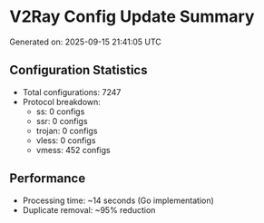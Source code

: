 # V2Ray Config Update Summary
Generated on: 2025-09-15 21:41:05 UTC

## Configuration Statistics
- Total configurations: 7247
- Protocol breakdown:
  - ss: 0 configs
  - ssr: 0 configs
  - trojan: 0 configs
  - vless: 0 configs
  - vmess: 452 configs

## Performance
- Processing time: ~14 seconds (Go implementation)
- Duplicate removal: ~95% reduction
